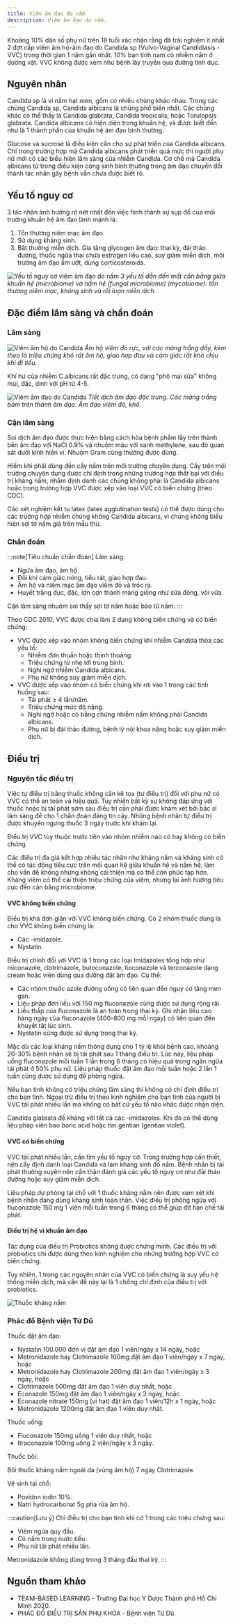 ```yaml
---
title: Viêm âm đạo do nấm
description: Viêm âm đạo do nấm.
---
```


Khoảng 10% dân số phụ nữ trên 18 tuổi xác nhận rằng đã trải nghiệm ít nhất 2 đợt cấp viêm âm hộ-âm đạo do Candida sp (Vulvo-Vaginal Candidiasis - VVC) trong thời gian 1 năm gần nhất. 10% bạn tình nam có nhiễm nấm ở dương vật. VVC không được xem như bệnh lây truyền qua đường tình dục.

## Nguyên nhân

Candida sp là vi nấm hạt men, gồm có nhiều chủng khác nhau. Trong các chủng Candida sp, Candida albicans là chủng phổ biến nhất. Các chủng khác có thể thấy là Candida glabrata, Candida tropicalis, hoặc Torulopsis glabrata. Candida albicans có hiện diện trong khuẩn hệ, và được biết đến như là 1 thành phần của khuẩn hệ âm đạo bình thường.

Glucose và sucrose là điều kiện cần cho sự phát triển của
Candida albicans. Chỉ trong trường hợp mà Candida albicans phát triển quá mức thì người phụ nữ mới có các biểu hiện lâm sàng của nhiễm Candida. Cơ chế mà Candida albicans từ trong điều kiện cộng sinh bình thường trong âm đạo chuyển đổi thành tác nhân gây bệnh vẫn chưa được biết rõ.

## Yếu tố nguy cơ

3 tác nhân ảnh hưởng rõ nét nhất đến việc hình thành sự
sụp đổ của môi trường khuẩn hệ âm đạo lành mạnh là:

1. Tổn thương niêm mạc âm đạo.
2. Sử dụng kháng sinh.
3. Bất thường miễn dịch. Gia tăng glycogen âm đạo: thai kỳ, đái tháo đường, thuốc ngừa thai chứa estrogen liều cao, suy giảm miễn dịch, môi trường âm đạo ẩm ướt, dùng corticosteroids.

![Yếu tố nguy cơ viêm âm đạo do nấm](../../../assets/phu-khoa/viem-am-dao-do-nam/yeu-to-nguy-co-cua-nam.png)
_3 yếu tố dẫn đến mất cân bằng giữa khuẩn hệ (microbiome) và nấm hệ (fungal microbiome) (mycobiome): tổn thương niêm mạc, kháng sinh và rối loạn miễn dịch._

## Đặc điểm lâm sàng và chẩn đoán

### Lâm sàng

![Viêm âm hộ do Candida](../../../assets/phu-khoa/viem-am-dao-do-nam/nam-candida-am-ho.png)
_Âm hộ viêm đỏ rực, với các mảng trắng dầy, kèm theo là triệu chứng khô rát âm hộ, giao hợp đau và cảm giác rất khó chịu khi đi tiểu._

Khí hư của nhiễm C.albicans rất đặc trưng, có dạng "phô mai sữa" không mùi, đặc, dính với pH từ 4-5.

![Viêm âm đạo do Candida](../../../assets/phu-khoa/viem-am-dao-do-nam/nam-candida-am-dao.png)
_Tiết dịch âm đạo đặc trưng. Các mảng trắng bám trên thành âm đạo. Âm đạo viêm đỏ, khô._

### Cận lâm sàng

Soi dịch âm đạo được thực hiện bằng cách hòa bệnh phẩm lấy trên thành bên âm đạo với NaCl 0.9% và nhuộm màu với xanh methylene, sau đó quan sát dưới kính hiển vi. Nhuộm Gram cũng thường được dùng.

Hiếm khi phải dùng đến cấy nấm trên môi trường chuyên dụng. Cấy trên môi trường chuyên dụng được chỉ định trong những trường hợp thất bại với điều trị kháng nấm, nhằm định danh các chủng không phải là Candida albicans hoặc trong trường hợp VVC được xếp vào loại VVC có biến chứng (theo CDC).

Các xét nghiệm kết tụ latex (latex agglutination tests) có thể được dùng cho các trường hợp nhiễm chủng không Candida albicans, vì chúng không biểu hiện sợi tơ nấm giả trên mẫu thử.

### Chẩn đoán

:::note[Tiêu chuẩn chẩn đoán]
Lâm sàng:

- Ngứa âm đạo, âm hộ.
- Đôi khi cảm giác nóng, tiểu rát, giao hợp đau.
- Âm hộ và niêm mạc âm đạo viêm đỏ và tróc ra.
- Huyết trắng đục, đặc, lợn cợn thành mảng giống như sữa đông, vôi vữa.

Cận lâm sàng nhuộm soi thấy sợi tơ nấm hoặc bào tử nấm.
:::

Theo CDC 2010, VVC được chia làm 2 dạng không biến chứng và có biến chứng:

- VVC được xếp vào nhóm không biến chứng khi nhiễm Candida thỏa các yếu tố:
  - Nhiễm đơn thuần hoặc thỉnh thoảng.
  - Triệu chứng từ nhẹ tới trung bình.
  - Nghi ngờ nhiễm Candida albicans.
  - Phụ nữ không suy giảm miễn dịch.
- VVC được xếp vào nhóm có biến chứng khi rơi vào 1 trong các tình huống sau:
  - Tái phát ≥ 4 lần/năm.
  - Triệu chứng mức độ nặng.
  - Nghi ngờ hoặc có bằng chứng nhiễm nấm không phải Candida albicans.
  - Phụ nữ bị đái tháo đường, bệnh lý nội khoa nặng hoặc suy giảm miễn dịch.

## Điều trị

### Nguyên tắc điều trị

Việc tự điều trị bằng thuốc không cần kê toa (tự điều trị) đối với phụ nữ có VVC có thể an toàn và hiệu quả. Tuy nhiên bất kỳ sự không đáp ứng với thuốc hoặc bị tái phát sớm sau điều trị cần phải được khám xét bởi bác sĩ lâm sàng để cho 1 chẩn đoán đáng tin cậy. Những bệnh nhân tự điều trị được khuyên ngưng thuốc 3 ngày trước khi khám lại.

Điều trị VVC tùy thuộc trước tiên vào nhóm nhiễm nào có hay không có biến chứng.

Các điều trị đa giá kết hợp nhiều tác nhân như kháng nấm và kháng sinh có thể có tác động tiêu cực trên mối quan hệ giữa khuẩn hệ và nấm hệ, làm cho vấn đề không những không cải thiện mà có thể còn phức tạp hơn. Kháng viêm có thể cải thiện triệu chứng của viêm, nhưng
lại ảnh hưởng tiêu cực đến cân bằng microbiome.

#### VVC không biến chứng

Điều trị khá đơn giản với VVC không biến chứng. Có 2 nhóm thuốc dùng là cho VVC không biến chứng là:

- Các -imidazole.
- Nystatin.

Điều trị chính đối với VVC là 1 trong các loại Imidazoles tổng hợp như miconazole, clotrimazole, butoconazole, tioconazole và terconazole dạng cream hoặc viên dùng qua đường đặt âm đạo. Cụ thể:

- Các nhóm thuốc azole đường uống có liên quan đến nguy cơ tăng men gan.
- Liệu pháp đơn liều với 150 mg fluconazole cũng được sử dụng rộng rãi.
- Liều thấp của fluconazole là an toàn trong thai kỳ. Ghi nhận liều cao hàng ngày của fluconazole (400-800 mg mỗi ngày) có liên quan đến khuyết tật lúc sinh.
- Nystatin cũng được sử dụng trong thai kỳ.

Mặc dù các loại kháng nấm thông dụng cho 1 tỷ lệ khỏi bệnh cao, khoảng 20-30% bệnh nhân sẽ bị tái phát sau 1 tháng điều trị. Lúc này, liệu pháp uống fluconazole mỗi tuần 1 lần trong 6 tháng có hiệu quả trong ngăn ngừa tái phát ở 50% phụ nữ. Liệu pháp thuốc đặt âm đạo mỗi tuần hoặc 2 lần 1 tuần cũng được sử dụng để phòng ngừa.

Nếu bạn tình không có triệu chứng lâm sàng thì không có chỉ định điều trị cho bạn tình. Ngoại trừ điều trị theo kinh nghiệm cho bạn tình của người bị VVC tái phát nhiều lần mà không có bất cứ yếu tố nào khác được nhận diện.

Candida glabrata đề kháng với tất cả các -imidazoles. Khi đó có thể dùng liệu pháp viên bao boric acid hoặc tím gentian (gentian violet).

#### VVC có biến chứng

VVC tái phát nhiều lần, cần tìm yếu tố nguy cơ. Trong trường hợp cần thiết, nên cấy định danh loại Candida và làm kháng sinh đồ nấm. Bệnh nhân bị tái phát thường xuyên nên cẩn thận đánh giá các yếu tố nguy cơ như đái tháo đường hoặc suy giảm
miễn dịch.

Liệu pháp dự phòng tại chỗ với 1 thuốc kháng nấm nên được xem xét khi bệnh nhân đang dùng kháng sinh toàn thân. Việc điều trị phòng ngừa với fluconazole 150 mg 1 viên mỗi tuần trong 6 tháng có thể giúp đỡ hạn chế tái phát.

#### Điều trị hệ vi khuẩn âm đạo

Tác dụng của điều trị Probiotics không được chứng minh. Các điều trị với probiotics chỉ được dùng theo kinh nghiệm cho những trường hợp VVC có biến chứng.

Tuy nhiên, 1 trong các nguyên nhân của VVC có biến chứng là suy yếu hệ thống miễn dịch, mà vấn đề này lại là 1 chống chỉ định của điều trị với probiotics.

![Thuốc kháng nấm](../../../assets/phu-khoa/viem-am-dao-do-nam/thuoc-khang-nam.png)

### Phác đồ Bệnh viện Từ Dũ

Thuốc đặt âm đạo:

- Nystatin 100.000 đơn vị đặt âm đạo 1 viên/ngày x 14 ngày, hoặc
- Metronidazole hay Clotrimazole 100mg đặt âm đạo 1 viên/ngày x 7 ngày, hoặc
- Metronidazole hay Clotrimazole 200mg đặt âm đạo 1 viên/ngày x 3 ngày, hoặc
- Clotrimazole 500mg đặt âm đạo 1 viên duy nhất, hoặc
- Econazole 150mg đặt âm đạo 1 viên/ngày x 3 ngày, hoặc
- Econazole nitrate 150mg (vi hạt) đặt âm đạo 1 viên/12h x 1 ngày, hoặc
- Metronidazole 1200mg đặt âm đạo 1 viên duy nhất.

Thuốc uống:

- Fluconazole 150mg uống 1 viên duy nhất, hoặc
- Itraconazole 100mg uống 2 viên/ngày x 3 ngày.

Thuốc bôi:

Bôi thuốc kháng nấm ngoài da (vùng âm hộ) 7 ngày Clotrimazole.

Vệ sinh tại chỗ:

- Povidon iodin 10%.
- Natri hydrocarbonat 5g pha rửa âm hộ.

:::caution[Lưu ý]
Chỉ điều trị cho bạn tình khi có 1 trong các triệu chứng sau:

- Viêm ngứa quy đầu.
- Có nấm trong nước tiểu.
- Phụ nữ tái phát nhiều lần.

Metronidazole không dùng trong 3 tháng đầu thai kỳ.
:::

## Nguồn tham khảo

- TEAM-BASED LEARNING - Trường Đại học Y Dược Thành phố Hồ Chí Minh 2020.
- PHÁC ĐỒ ĐIỀU TRỊ SẢN PHỤ KHOA - Bệnh viện Từ Dũ.
